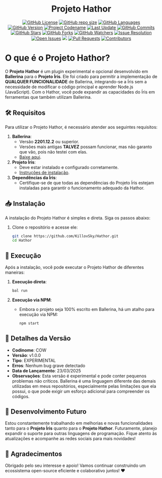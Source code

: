 <p align="center">
    <h1 align="center">Projeto Hathor</h1>
    <p align="center">
        <a href="https://github.com/KillovSky/Hathor/blob/main/LICENSE"><img alt="GitHub License" src="https://img.shields.io/github/license/KillovSky/Hathor?color=blue&label=License&style=flat-square"></a>
        <a href="https://github.com/KillovSky/Hathor"><img alt="GitHub repo size" src="https://img.shields.io/github/repo-size/KillovSky/Hathor?label=Size%20%28With%20.git%20folder%29&style=flat-square"></a>
        <a href="https://api.github.com/repos/KillovSky/Hathor/languages"><img alt="GitHub Languages" src="https://img.shields.io/github/languages/count/KillovSky/Hathor?label=Code%20Languages&style=flat-square"></a>
        <a href="https://github.com/KillovSky/Hathor/blob/main/.github/CHANGELOG.md"><img alt="GitHub Version" src="https://img.shields.io/github/package-json/v/KillovSky/Hathor?label=Latest%20Version&style=flat-square"></a>
        <a href="https://github.com/KillovSky/Hathor/blob/main/.github/CHANGELOG.md"><img alt="Project Codename" src="https://img.shields.io/github/package-json/build_name/KillovSky/Hathor?label=Latest%20Codename"></a>
        <a href="https://github.com/KillovSky/Hathor/blob/main/.github/CHANGELOG.md"><img alt="Last Update" src="https://img.shields.io/github/package-json/build_date/KillovSky/Hathor?label=Latest%20Update"></a>
        <a href="https://github.com/KillovSky/Hathor/commits/main"><img alt="GitHub Commits" src="https://img.shields.io/github/commit-activity/y/KillovSky/Hathor?label=Commits&style=flat-square"></a>
        <a href="https://github.com/KillovSky/Hathor/stargazers/"><img title="GitHub Stars" src="https://img.shields.io/github/stars/KillovSky/Hathor?label=Stars&style=flat-square"></a>
        <a href="https://github.com/KillovSky/Hathor/network/members"><img title="GitHub Forks" src="https://img.shields.io/github/forks/KillovSky/Hathor?label=Forks&style=flat-square"></a>
        <a href="https://github.com/KillovSky/Hathor/watchers"><img title="GitHub Watchers" src="https://img.shields.io/github/watchers/KillovSky/Hathor?label=Watchers&style=flat-square"></a>
        <a href="http://isitmaintained.com/project/killovsky/Hathor"><img alt="Issue Resolution" src="http://isitmaintained.com/badge/resolution/killovsky/Hathor.svg"></a>
        <a href="http://isitmaintained.com/project/killovsky/Hathor"><img alt="Open Issues" src="http://isitmaintained.com/badge/open/killovsky/Hathor.svg"></a>
        <a href="https://hits.seeyoufarm.com"><img src="https://hits.seeyoufarm.com/api/count/incr/badge.svg?url=https%3A%2F%2Fgithub.com%2FKillovSky%2FHathor&count_bg=%2379C83D&title_bg=%23555555&icon=&icon_color=%23E7E7E7&title=Views&edge_flat=false"/></a>
        <a href="https://github.com/KillovSky/Hathor/pulls"><img alt="Pull Requests" src="https://img.shields.io/github/issues-pr/KillovSky/Hathor?label=Pull%20Requests&style=flat-square"></a>
        <a href="https://github.com/KillovSky/Hathor/graphs/contributors"><img alt="Contributors" src="https://img.shields.io/github/contributors/KillovSky/Hathor?label=Contribuidores&style=flat-square"></a>
    </p>
</p>

# O que é o Projeto Hathor?

O **Projeto Hathor** é um plugin experimental e opcional desenvolvido em **Ballerina** para o **Projeto Íris**. Ele foi criado para permitir a implementação de **QUALQUER FUNCIONALIDADE** de Ballerina, integrando-se a Íris sem a necessidade de modificar o código principal e aprender Node.js (JavaScript). Com o Hathor, você pode expandir as capacidades do Íris em ferramentas que também utilizam Ballerina.

## 🛠️ Requisitos

Para utilizar o Projeto Hathor, é necessário atender aos seguintes requisitos:

1. **Ballerina**:
   - Versão **2201.12.2** ou superior.
   - Versões mais antigas **TALVEZ** possam funcionar, mas não garanto que vão, pois não testei com elas.
   - [Baixe aqui](https://ballerina.io/).
2. **Projeto Íris**:
   - Deve estar instalado e configurado corretamente.
   - [Instruções de instalação](https://github.com/KillovSky/Iris/wiki#%EF%B8%8F-instru%C3%A7%C3%B5es-de-instala%C3%A7%C3%A3o).
3. **Dependências da Íris**:
   - Certifique-se de que todas as dependências do Projeto Íris estejam instaladas para garantir o funcionamento adequado da Hathor.

## 📥 Instalação

A instalação do Projeto Hathor é simples e direta. Siga os passos abaixo:

1. Clone o repositório e acesse ele:
   ```bash
   git clone https://github.com/KillovSky/Hathor.git
   cd Hathor
   ```

## 🚀 Execução

Após a instalação, você pode executar o Projeto Hathor de diferentes maneiras:

1. **Execução direta**:
   ```bash
   bal run
   ```

2. **Execução via NPM**:
   - Embora o projeto seja 100% escrito em Ballerina, há um atalho para execução via NPM:
     ```bash
     npm start
     ```

## 📌 Detalhes da Versão

- **Codinome**: COW
- **Versão**: v1.0.0
- **Tipo**: EXPERIMENTAL
- **Erros**: Nenhum bug grave detectado
- **Data de Lançamento**: 23/03/2025
- **Observações**: Esta versão é experimental e pode conter pequenos problemas não críticos. Ballerina é uma linguagem diferente das demais utilizadas em meus repositórios, especialmente pelas limitações que ela possui, o que pode exigir um esforço adicional para compreender os códigos.

## 🔮 Desenvolvimento Futuro

Estou constantemente trabalhando em melhorias e novas funcionalidades tanto para o **Projeto Íris** quanto para o **Projeto Hathor**. Futuramente, planejo expandir o suporte para outras linguagens de programação. Fique atento às atualizações e acompanhe as redes sociais para mais novidades!

## 🙌 Agradecimentos

Obrigado pelo seu interesse e apoio! Vamos continuar construindo um ecossistema open-source eficiente e colaborativo juntos! ❤️